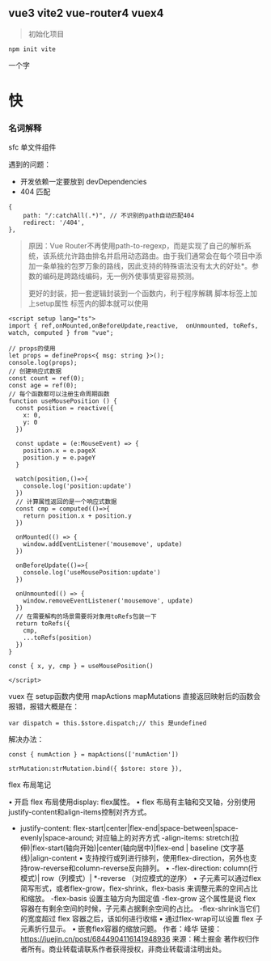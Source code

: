 ## vue3 vite2 vue-router4 vuex4
> 初始化项目
```
npm init vite
```
一个字
# 快

### 名词解释

sfc 单文件组件

遇到的问题：

- 开发依赖一定要放到 devDependencies
- 404 匹配

```
{
    path: "/:catchAll(.*)", // 不识别的path自动匹配404
    redirect: '/404',
},
```
> 原因：Vue Router不再使用path-to-regexp，而是实现了自己的解析系统，该系统允许路由排名并启用动态路由。由于我们通常会在每个项目中添加一条单独的包罗万象的路线，因此支持的特殊语法没有太大的好处*。参数的编码是跨路线编码，无一例外使事情更容易预测。
> 
> 更好的封装，把一套逻辑封装到一个函数内，利于程序解耦
> 脚本标签上加上setup属性 标签内的脚本就可以使用
```
<script setup lang="ts">
import { ref,onMounted,onBeforeUpdate,reactive,  onUnmounted, toRefs, watch, computed } from "vue";

// props的使用
let props = defineProps<{ msg: string }>();
console.log(props);
// 创建响应式数据
const count = ref(0);
const age = ref(0);
// 每个函数都可以注册生命周期函数
function useMousePosition () {
  const position = reactive({
    x: 0,
    y: 0
  })

  const update = (e:MouseEvent) => {
    position.x = e.pageX
    position.y = e.pageY
  }

  watch(position,()=>{
    console.log('position:update')
  })
  // 计算属性返回的是一个响应式数据
  const cmp = computed(()=>{
    return position.x + position.y
  })

  onMounted(() => {
    window.addEventListener('mousemove', update)
  })

  onBeforeUpdate(()=>{
    console.log('useMousePosition:update')
  })

  onUnmounted(() => {
    window.removeEventListener('mousemove', update)
  })
  // 在需要解构的场景需要将对象用toRefs包装一下
  return toRefs({
    cmp,
    ...toRefs(position)
  })
}

const { x, y, cmp } = useMousePosition()

</script>
```
vuex 在 setup函数内使用 mapActions mapMutations 直接返回映射后的函数会报错，报错大概是在：
```
var dispatch = this.$store.dispatch;// this 是undefined
```
解决办法：
```
const { numAction } = mapActions(['numAction'])

strMutation:strMutation.bind({ $store: store }),

```

flex 布局笔记

• 开启 flex 布局使用display: flex属性。
• flex 布局有主轴和交叉轴，分别使用justify-content和align-items控制对齐方式。
 -  justify-content: flex-start|center|flex-end|space-between|space-evenly|space-around;
 对应轴上的对齐方式
-align-items: stretch(拉伸)|flex-start(轴向开始)|center(轴向居中)|flex-end | baseline (文字基线)|align-content
• 支持按行或列进行排列，使用flex-direction，另外也支持row-reverse和column-reverse反向排列。
•  -flex-direction: column(行模式)| row（列模式）| *-reverse （对应模式的逆序）
• 子元素可以通过flex简写形式，或者flex-grow，flex-shrink，flex-basis 来调整元素的空间占比和缩放。
 -flex-basis 设置主轴方向为固定值
 -flex-grow 这个属性是说 flex 容器在有剩余空间的时候，子元素占据剩余空间的占比。
  -flex-shrink当它们的宽度超过 flex 容器之后，该如何进行收缩
• 通过flex-wrap可以设置 flex 子元素折行显示。
• 嵌套flex容器的缩放问题。
作者：峰华
链接：https://juejin.cn/post/6844904116141948936
来源：稀土掘金
著作权归作者所有。商业转载请联系作者获得授权，非商业转载请注明出处。